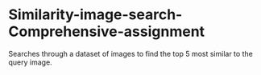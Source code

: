 # Similarity-image-search-Comprehensive-assignment
Searches through a dataset of images to find the top 5 most similar to the query image.
